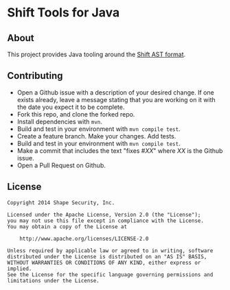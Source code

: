 Shift Tools for Java
====================

## About

This project provides Java tooling around the [Shift AST format](https://github.com/shapesecurity/shift-spec).

## Contributing

* Open a Github issue with a description of your desired change. If one exists already, leave a message stating that you are working on it with the date you expect it to be complete.
* Fork this repo, and clone the forked repo.
* Install dependencies with `mvn`.
* Build and test in your environment with `mvn compile test`.
* Create a feature branch. Make your changes. Add tests.
* Build and test in your environment with `mvn compile test`.
* Make a commit that includes the text "fixes #*XX*" where *XX* is the Github issue.
* Open a Pull Request on Github.

## License

    Copyright 2014 Shape Security, Inc.

    Licensed under the Apache License, Version 2.0 (the "License");
    you may not use this file except in compliance with the License.
    You may obtain a copy of the License at

        http://www.apache.org/licenses/LICENSE-2.0

    Unless required by applicable law or agreed to in writing, software
    distributed under the License is distributed on an "AS IS" BASIS,
    WITHOUT WARRANTIES OR CONDITIONS OF ANY KIND, either express or implied.
    See the License for the specific language governing permissions and
    limitations under the License.